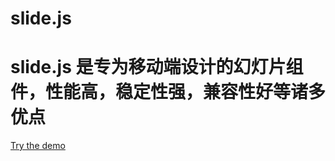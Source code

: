 # slide.js
# slide.js 是专为移动端设计的幻灯片组件，性能高，稳定性强，兼容性好等诸多优点
<a href="http://hanyang.me/demo/slide">Try the demo</a>
